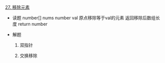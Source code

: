 [27. 移除元素](https://leetcode-cn.com/problems/remove-element/)

- 读题
  number[] nums
  number val
  原点移除等于val的元素
  返回移除后数组长度
  return number
   
- 解题
  1. 双指针

  2. 交换移除